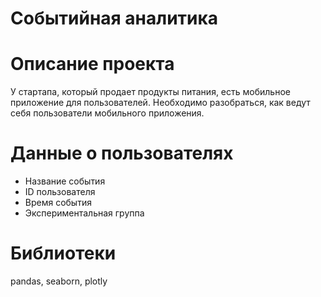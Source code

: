# Событийная аналитика
# Описание проекта
У стартапа, который продает продукты питания, есть мобильное приложение для пользователей. Необходимо разобраться, как ведут себя пользователи мобильного приложения.
# Данные о пользователях
- Название события
- ID пользователя
- Время события
- Экспериментальная группа
# Библиотеки
pandas, seaborn, plotly
